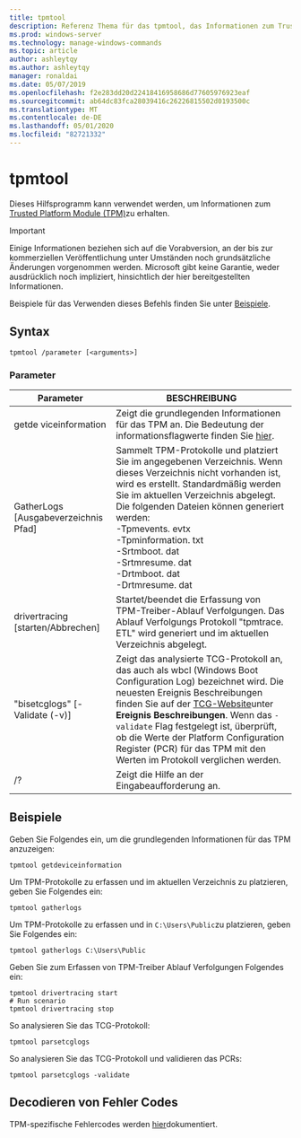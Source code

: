 ```yaml
---
title: tpmtool
description: Referenz Thema für das tpmtool, das Informationen zum Trusted Platform Module abruft.
ms.prod: windows-server
ms.technology: manage-windows-commands
ms.topic: article
author: ashleytqy
ms.author: ashleytqy
manager: ronaldai
ms.date: 05/07/2019
ms.openlocfilehash: f2e283dd20d22418416958686d77605976923eaf
ms.sourcegitcommit: ab64dc83fca28039416c26226815502d0193500c
ms.translationtype: MT
ms.contentlocale: de-DE
ms.lasthandoff: 05/01/2020
ms.locfileid: "82721332"
---
```

# <a name="tpmtool"></a>tpmtool

Dieses Hilfsprogramm kann verwendet werden, um Informationen zum [Trusted Platform Module (TPM)](https://docs.microsoft.com/windows/security/information-protection/tpm/trusted-platform-module-overview)zu erhalten.

>[!IMPORTANT]
>Einige Informationen beziehen sich auf die Vorabversion, an der bis zur kommerziellen Veröffentlichung unter Umständen noch grundsätzliche Änderungen vorgenommen werden. Microsoft gibt keine Garantie, weder ausdrücklich noch impliziert, hinsichtlich der hier bereitgestellten Informationen.

Beispiele für das Verwenden dieses Befehls finden Sie unter [Beispiele](#tpmtool_examples).

## <a name="syntax"></a>Syntax

```
tpmtool /parameter [<arguments>]
```
### <a name="parameters"></a>Parameter

|Parameter|BESCHREIBUNG|
|---------|-----------|
|getde viceinformation|Zeigt die grundlegenden Informationen für das TPM an. Die Bedeutung der informationsflagwerte finden Sie [hier](https://docs.microsoft.com/windows/desktop/SecProv/win32-tpm-isreadyinformation#parameters).|
|GatherLogs [Ausgabeverzeichnis Pfad]|Sammelt TPM-Protokolle und platziert Sie im angegebenen Verzeichnis. Wenn dieses Verzeichnis nicht vorhanden ist, wird es erstellt. Standardmäßig werden Sie im aktuellen Verzeichnis abgelegt. Die folgenden Dateien können generiert werden: </br>-Tpmevents. evtx</br>-Tpminformation. txt</br>-Srtmboot. dat</br>-Srtmresume. dat</br>-Drtmboot. dat</br>-Drtmresume. dat</br>|
|drivertracing [starten/Abbrechen]|Startet/beendet die Erfassung von TPM-Treiber-Ablauf Verfolgungen. Das Ablauf Verfolgungs Protokoll "tpmtrace. ETL" wird generiert und im aktuellen Verzeichnis abgelegt.|
|"bisetcglogs" [-Validate (-v)]|Zeigt das analysierte TCG-Protokoll an, das auch als wbcl (Windows Boot Configuration Log) bezeichnet wird. Die neuesten Ereignis Beschreibungen finden Sie auf der [TCG-Website](https://trustedcomputinggroup.org/resource/pc-client-specific-platform-firmware-profile-specification/)unter **Ereignis Beschreibungen**. Wenn das `-validate` Flag festgelegt ist, überprüft, ob die Werte der Platform Configuration Register (PCR) für das TPM mit den Werten im Protokoll verglichen werden.|
|/?|Zeigt die Hilfe an der Eingabeaufforderung an.|

## <a name="examples"></a><a name=tpmtool_examples></a>Beispiele

Geben Sie Folgendes ein, um die grundlegenden Informationen für das TPM anzuzeigen:
```
tpmtool getdeviceinformation
```
Um TPM-Protokolle zu erfassen und im aktuellen Verzeichnis zu platzieren, geben Sie Folgendes ein:
```
tpmtool gatherlogs
```
Um TPM-Protokolle zu erfassen und in `C:\Users\Public`zu platzieren, geben Sie Folgendes ein:
```
tpmtool gatherlogs C:\Users\Public
```
Geben Sie zum Erfassen von TPM-Treiber Ablauf Verfolgungen Folgendes ein:
```
tpmtool drivertracing start
# Run scenario
tpmtool drivertracing stop
```
So analysieren Sie das TCG-Protokoll:
```
tpmtool parsetcglogs
```
So analysieren Sie das TCG-Protokoll und validieren das PCRs:
```
tpmtool parsetcglogs -validate
```

## <a name="decoding-error-codes"></a>Decodieren von Fehler Codes

TPM-spezifische Fehlercodes werden [hier](https://docs.microsoft.com/windows/desktop/com/com-error-codes-6)dokumentiert.
